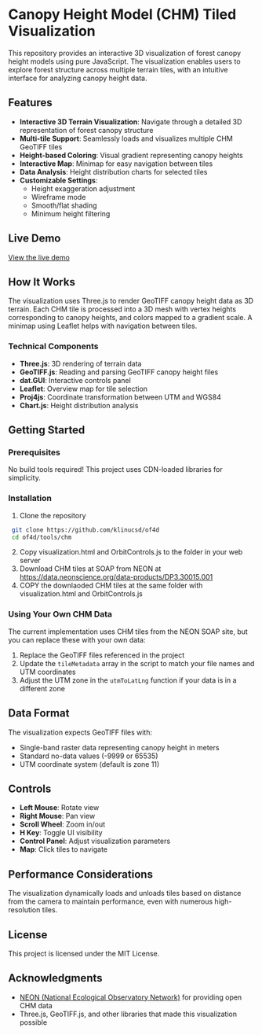 # Canopy Height Model (CHM) Tiled Visualization

This repository provides an interactive 3D visualization of forest canopy height models using pure JavaScript. The visualization enables users to explore forest structure across multiple terrain tiles, with an intuitive interface for analyzing canopy height data.

## Features

- **Interactive 3D Terrain Visualization**: Navigate through a detailed 3D representation of forest canopy structure
- **Multi-tile Support**: Seamlessly loads and visualizes multiple CHM GeoTIFF tiles
- **Height-based Coloring**: Visual gradient representing canopy heights
- **Interactive Map**: Minimap for easy navigation between tiles
- **Data Analysis**: Height distribution charts for selected tiles
- **Customizable Settings**:
  - Height exaggeration adjustment
  - Wireframe mode
  - Smooth/flat shading
  - Minimum height filtering

## Live Demo

[View the live demo](https://of4d-beta.sdsc.edu/chm/visualization.html)

## How It Works

The visualization uses Three.js to render GeoTIFF canopy height data as 3D terrain. Each CHM tile is processed into a 3D mesh with vertex heights corresponding to canopy heights, and colors mapped to a gradient scale. A minimap using Leaflet helps with navigation between tiles.

### Technical Components

- **Three.js**: 3D rendering of terrain data
- **GeoTIFF.js**: Reading and parsing GeoTIFF canopy height files
- **dat.GUI**: Interactive controls panel
- **Leaflet**: Overview map for tile selection
- **Proj4js**: Coordinate transformation between UTM and WGS84
- **Chart.js**: Height distribution analysis

## Getting Started

### Prerequisites

No build tools required! This project uses CDN-loaded libraries for simplicity.

### Installation

1. Clone the repository
  ```bash
   git clone https://github.com/klinucsd/of4d
   cd of4d/tools/chm
   ```
2. Copy visualization.html and OrbitControls.js to the folder in your web server
3. Download CHM tiles at SOAP from NEON at https://data.neonscience.org/data-products/DP3.30015.001
4. COPY the downlaoded CHM tiles at the same folder with visualization.html and OrbitControls.js

### Using Your Own CHM Data

The current implementation uses CHM tiles from the NEON SOAP site, but you can replace these with your own data:

1. Replace the GeoTIFF files referenced in the project
2. Update the `tileMetadata` array in the script to match your file names and UTM coordinates
3. Adjust the UTM zone in the `utmToLatLng` function if your data is in a different zone

## Data Format

The visualization expects GeoTIFF files with:
- Single-band raster data representing canopy height in meters
- Standard no-data values (-9999 or 65535)
- UTM coordinate system (default is zone 11)

## Controls

- **Left Mouse**: Rotate view
- **Right Mouse**: Pan view
- **Scroll Wheel**: Zoom in/out
- **H Key**: Toggle UI visibility
- **Control Panel**: Adjust visualization parameters
- **Map**: Click tiles to navigate

## Performance Considerations

The visualization dynamically loads and unloads tiles based on distance from the camera to maintain performance, even with numerous high-resolution tiles.

## License

This project is licensed under the MIT License.

## Acknowledgments

- [NEON (National Ecological Observatory Network)](https://www.neonscience.org/) for providing open CHM data
- Three.js, GeoTIFF.js, and other libraries that made this visualization possible
